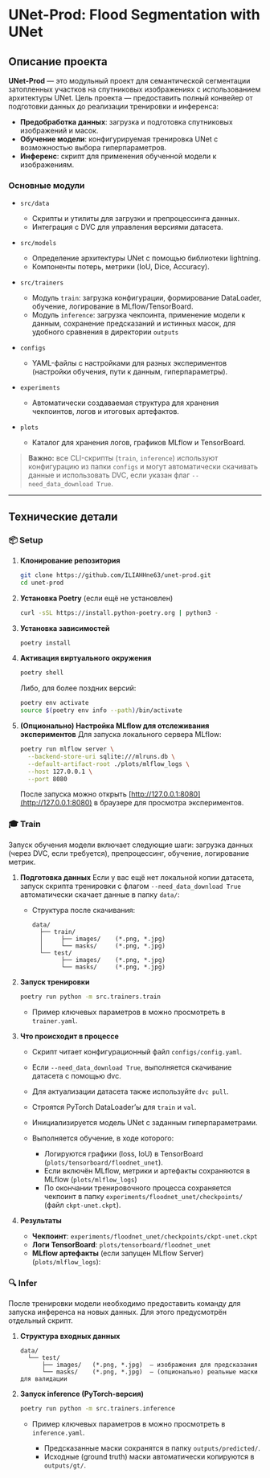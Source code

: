 # UNet-Prod: Flood Segmentation with UNet

## Описание проекта

**UNet-Prod** — это модульный проект для семантической сегментации затопленных
участков на спутниковых изображениях с использованием архитектуры UNet. Цель
проекта — предоставить полный конвейер от подготовки данных до реализации
тренировки и инференса:

- **Предобработка данных**: загрузка и подготовка спутниковых изображений и
  масок.
- **Обучение модели**: конфигурируемая тренировка UNet с возможностью выбора
  гиперпараметров.
- **Инференс**: скрипт для применения обученной модели к изображениям.

### Основные модули

- `src/data`

  - Скрипты и утилиты для загрузки и препроцессинга данных.
  - Интеграция с DVC для управления версиями датасета.

- `src/models`

  - Определение архитектуры UNet с помощью библиотеки lightning.
  - Компоненты потерь, метрики (IoU, Dice, Accuracy).

- `src/trainers`

  - Модуль `train`: загрузка конфигурации, формирование DataLoader, обучение,
    логирование в MLflow/TensorBoard.
  - Модуль `inference`: загрузка чекпоинта, применение модели к данным,
    сохранение предсказаний и истинных масок, для удобного сравнения в
    директории `outputs`

- `configs`

  - YAML-файлы с настройками для разных экспериментов (настройки обучения, пути
    к данным, гиперпараметры).

- `experiments`

  - Автоматически создаваемая структура для хранения чекпоинтов, логов и
    итоговых артефактов.

- `plots`

  - Каталог для хранения логов, графиков MLflow и TensorBoard.

> **Важно:** все CLI-скрипты (`train`, `inference`) используют конфигурацию из
> папки `configs` и могут автоматически скачивать данные и использовать DVC,
> если указан флаг `--need_data_download True`.

---

## Технические детали

### 📦 Setup

1. **Клонирование репозитория**

   ```bash
   git clone https://github.com/ILIAHHne63/unet-prod.git
   cd unet-prod
   ```

2. **Установка Poetry** (если ещё не установлен)

   ```bash
   curl -sSL https://install.python-poetry.org | python3 -
   ```

3. **Установка зависимостей**

   ```bash
   poetry install
   ```

4. **Активация виртуального окружения**

   ```bash
   poetry shell
   ```

   Либо, для более поздних версий:

   ```bash
   poetry env activate
   source $(poetry env info --path)/bin/activate
   ```

5. **(Опционально) Настройка MLflow для отслеживания экспериментов** Для запуска
   локального сервера MLflow:

   ```bash
   poetry run mlflow server \
     --backend-store-uri sqlite:///mlruns.db \
     --default-artifact-root ./plots/mlflow_logs \
     --host 127.0.0.1 \
     --port 8080
   ```

   После запуска можно открыть [http://127.0.0.1:8080](http://127.0.0.1:8080) в
   браузере для просмотра экспериментов.

### 🎓 Train

Запуск обучения модели включает следующие шаги: загрузка данных (через DVC, если
требуется), препроцессинг, обучение, логирование метрик.

1. **Подготовка данных** Если у вас ещё нет локальной копии датасета, запуск
   скрипта тренировки с флагом `--need_data_download True` автоматически скачает
   данные в папку `data/`:

   - Структура после скачивания:

     ```
     data/
       ├── train/
       │     ├── images/    (*.png, *.jpg)
       │     └── masks/     (*.png, *.jpg)
       └── test/
             ├── images/    (*.png, *.jpg)
             └── masks/     (*.png, *.jpg)
     ```

2. **Запуск тренировки**

   ```bash
   poetry run python -m src.trainers.train
   ```

   - Пример ключевых параметров в можно просмотреть в `trainer.yaml`.

3. **Что происходит в процессе**

   - Скрипт читает конфигурационный файл `configs/config.yaml`.
   - Если `--need_data_download True`, выполняется скачивание датасета с помощью
     dvc.
   - Для актуализации датасета также используйте `dvc pull`.
   - Строятся PyTorch DataLoader’ы для `train` и `val`.
   - Инициализируется модель UNet с заданным гиперпараметрами.
   - Выполняется обучение, в ходе которого:

     - Логируются графики (loss, IoU) в TensorBoard
       (`plots/tensorboard/floodnet_unet`).
     - Если включён MLflow, метрики и артефакты сохраняются в MLflow
       (`plots/mlflow_logs`)
     - По окончании тренировочного процесса сохраняется чекпоинт в папку
       `experiments/floodnet_unet/checkpoints/` (файл `ckpt-unet.ckpt`).

4. **Результаты**

   - **Чекпоинт**: `experiments/floodnet_unet/checkpoints/ckpt-unet.ckpt`
   - **Логи TensorBoard**: `plots/tensorboard/floodnet_unet`
   - **MLflow артефакты** (если запущен MLflow Server) (`plots/mlflow_logs`):

### 🔍 Infer

После тренировки модели необходимо предоставить команду для запуска инференса на
новых данных. Для этого предусмотрён отдельный скрипт.

1. **Структура входных данных**

   ```
   data/
     └── test/
         ├── images/   (*.png, *.jpg)  — изображения для предсказания
         └── masks/    (*.png, *.jpg)  — (опционально) реальные маски для валидации
   ```

2. **Запуск inf­erence (PyTorch-версия)**

   ```bash
   poetry run python -m src.trainers.inference
   ```

   - Пример ключевых параметров в можно просмотреть в `inference.yaml`.

     - Предсказанные маски сохранятся в папку `outputs/predicted/`.
     - Исходные (ground truth) маски автоматически копируются в `outputs/gt/`.
